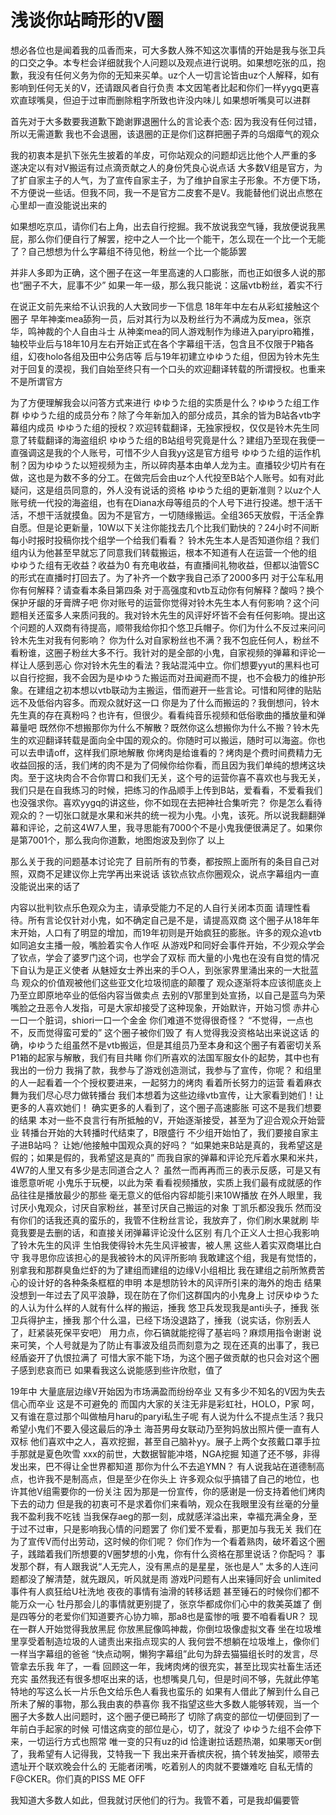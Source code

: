 # 浅谈你站畸形的V圈

想必各位也是闻着我的瓜香而来，可大多数人殊不知这次事情的开始是我与张卫兵的口交之争。本专栏会详细就我个人问题以及观点进行说明。如果想吃张的瓜，抱歉，我没有任何义务为你的无知来买单。uz个人一切言论皆由uz个人解释，如有影响到任何无关的V，还请跟风者自行负责
本文因笔者比起和你们一样yygq更喜欢直球嘴臭，但迫于过审而删除粗字所致也许没内味儿
如果想听嘴臭可以进群

首先对于大多数要我道歉下跪谢罪退圈什么的言论表个态: 
因为我没有任何过错，所以无需道歉 
我也不会退圈，该退圈的正是你们这群把圈子弄的乌烟瘴气的观众

我的初衷本是扒下张先生披着的羊皮，可你站观众的问题却远比他个人严重的多
遂决定以有对V搬运有过点滴贡献之人的身份凭良心说点话
大多数V组是官方，为了扩自家主子的人气，为了宣传自家主子，为了维护自家主子形象。不方便下场，不方便说一些话。但我不同，我一不是官方二皮套不是V。我能替他们说出点憋在心里却一直没能说出来的

如果想吃京瓜，请你们右上角，出去自行挖掘。我不放说我空气锤，我放便说我黑屁，那么你们便自行了解罢，挖中之人一个比一个能干，怎么现在一个比一个无能了？自己想想为什么字幕组不待见他，粉丝一个比一个能舔罢

并非人多即为正确，这个圈子在这一年里高速的人口膨胀，而也正如很多人说的那也“圈子不大，屁事不少”
如果一年一级，那么我只能说：这届vtb粉丝，着实不行

在说正文前先来给不认识我的人大致同步一下信息 
18年年中左右从彩虹接触这个圈子
早年神楽mea舔狗一员，后对其行为以及粉丝行为不满成为反mea，张京华，鸣神裁的个人自由斗士
从神楽mea的同人游戏制作为缘进入paryipro箱推，轴校毕业后与18年10月左右开始正式在各个字幕组干活，包含且不仅限于P箱各组，幻夜holo各组及田中公务店等
后与19年初建立ゆゆうた组，但因为铃木先生对于回复的漠视，我们自始至终只有一个口头的欢迎翻译转载的所谓授权。也重来不是所谓官方

为了方便理解我会以问答方式来进行 
ゆゆうた组的实质是什么？ゆゆうた组工作群
ゆゆうた组的成员分布？除了今年新加入的部分成员，其余的皆为B站各vtb字幕组内成员
ゆゆうた组的授权？欢迎转载翻译，无独家授权，仅仅是铃木先生同意了转载翻译的海盗组织
ゆゆうた组的B站组号究竟是什么？建组乃至现在我便一直强调这是我的个人账号，可惜不少人自我yy这是官方组号
ゆゆうた组的运作机制？因为ゆゆうた以短视频为主，所以碎肉基本由单人龙为主。直播较少切片有在做，这也是为数不多的分工。在做完后会由uz个人代投至B站个人账号。如有对此疑问，这是组员同意的，外人没有说话的资格
ゆゆうた组的更新准则？以uz个人账号统一代投的海盗组，也有在Diana水母等组员的个人号下进行投递。想干活干活，不想干活就摸鱼。因为不是官方，一切随缘搬运。全组365天放假，干活全靠自愿。但是论更新量，10W以下关注你能找去几个比我们勤快的？24小时不间断每小时报时投稿你找个组学一个给我们看看？
铃木先生本人是否知道你组？我们组内认为他甚至早就忘了同意我们转载搬运，根本不知道有人在运营一个他的组
ゆゆうた组有无收益？收益为0 有充电收益，有直播间礼物收益，但都以油管SC的形式在直播时打回去了。为了补齐一个数字我自己添了2000多円
对于公车私用你有何解释？请查看本条目第四条 
对于高强度和vtb互动你有何解释？酸吗？换个保护牙龈的牙膏牌子吧
你对账号的运营你觉得对铃木先生本人有何影响？这个问题相关还蛮多人来质问我的。我对铃木先生的风评好坏皆不会有任何影响。提出这个问题的人双商有待提高，顺带我给你扣个悠卫兵帽子。你们为什么不反过来问问铃木先生对我有何影响？
你为什么对自家粉丝也不满？我不包庇任何人，粉丝不看粉谁，这圈子粉丝大多不行。我针对的是全部的小鬼，自家视频的弹幕和评论一样让人感到恶心
你对铃木先生的看法？我站混沌中立。你们想要yyut的黑料也可以自行挖掘，我不会因为是ゆゆうた搬运而对丑闻避而不提，也不会极力的维护形象。在建组之初本想以vtb联动为主搬运，借而避开一些言论。可惜和阿律的贴贴远不及低俗内容多。而观众就好这一口
你是为了什么而搬运的？我倒想问，铃木先生真的存在真粉吗？也许有，但很少。看看纯音乐视频和低俗歌曲的播放量和弹幕量吧 
既然你不想搬那你为什么不解散？既然你这么想搬你为什么不搬？铃木先生的欢迎翻译转载是面向全中国的观众的。你随时可以搬运，随时可以海盗。你也可以去申请off，这样我们原地解散
你烤肉是给谁看的？烤肉是个费时间费精力无收益回报的活，我们烤的肉不是为了伺候你给你看，而且因为我们单纯的想烤这块肉。至于这块肉合不合你胃口和我们无关，这个号的运营你喜不喜欢也与我无关，我们只是在自我练习的时候，把练习的作品顺手上传到B站，爱看看，不爱看我们也没强求你。喜欢yygq的讲这些，你不如现在去把神社合集听完？
你是怎么看待观众的？一切张口就是水果和米共的统一视为小鬼。小鬼，该死。所以说我翻翻弹幕和评论，之前这4W7人里，我寻思能有7000个不是小鬼我便很满足了。如果你是第7001个，那么我向你道歉，地图炮波及到你了
以上

那么关于我的问题基本讨论完了 
目前所有的节奏，都按照上面所有的条目自己对照，双商不足建议你上完学再出来说话
该钦点钦点你圈观众，说点字幕组内一直没能说出来的话了

内容以批判钦点乐色观众为主，请承受能力不足的人自行关闭本页面
请理性看待。所有言论仅针对小鬼，如不确定自己是不是，请提高双商
这个圈子从18年年末开始，人口有了明显的增加，而19年初则是开始疯狂的膨胀。许多的观众追vtb如同追女主播一般，嘴脸着实令人作呕
从游戏P和同好会事件开始，不少观众学会了钦点，学会了婆罗门这个词，也学会了双标
而大量的小鬼也在没有自觉的情况下自认为是正义使者
从魅娅女士养出来的手○人，到张家界里涌出来的一大批蓝鸟
观众的价值观被他们这些亚文化垃圾彻底的颠覆了
观众逐渐将本应该彻底炎上乃至立即原地卒业的低俗内容当做卖点
去别的V那里到处宣扬，以自己是蓝鸟为荣
嘴脸之丑恶令人发指，可是大家却接受了这种现象，开始默许，开始习惯
赤井心一口一个脏词，shiori一口一个金金
你们难道不觉得很奇怪？
“不觉得，一点也不，反而觉得蛮可爱的”
这个圈子被你们毁了
有人觉得我没资格站出来说这话
的确，ゆゆうた组虽然不是vtb搬运，但是其组员乃至本身和这个圈子有着密切关系
P1箱的起家与解散，我们有目共睹
你们所喜欢的法国军服女仆的起势，其中也有我出的一份力
我捐了款，我参与了游戏创造测试，我参与了宣传，你呢？
和组里的人一起看着一个个授权要进来，一起努力的烤肉
看着所长努力的运营
看着麻衣舞为我们尽心尽力做转播台
我们本想着为这些边缘vtb宣传，让大家看到她们！让更多的人喜欢她们！
确实更多的人看到了，这个圈子高速膨胀
可这不是我们想要的结果
本对一些不良言行有所抵触的V，开始逐渐接受，甚至为了迎合观众开始营业
转播台开始的大转播时代结束了，B限盛行
不少组开始怕了，我们要接自家主子进B站吗？
让她/他接触中国观众真的好吗？
“如果她来B站是真的，我希望这是假的；如果是假的，我希望这是真的”
而我自家的弹幕和评论充斥着水果和米共，4W7的人里又有多少是志同道合之人？
虽然一而再再而三的表示反感，可是又有谁愿意听呢
小鬼乐于玩梗，以此为荣
看看视频播放，实质上我们最有成就感的作品往往是播放最少的那些
毫无意义的低俗内容却能引来10W播放
在外人眼里，我讨厌小鬼观众，讨厌自家粉丝，甚至讨厌自己搬运的对象
丁凯乐都没我乐
然而没有你们的话我还真的蛮乐的，我管不住粉丝言论，我放弃了，你们刷水果就刷
毕竟我要是去删的话，和直接关闭弹幕评论没什么区别
有几个正义人士担心我影响了铃木先生的风评
生怕我使得铃木先生风评被害，被人黑
这些人着实双商堪比白守
我寻思你应该担心的是我被铃木的风评所影响
我敢建这个组，我是有觉悟的，别拿我和那群臭鱼烂虾的为了建组而建组的边缘V小组相比
我在建组之前所煞费苦心的设计好的各种条条框框的申明
本是想防铃木的风评所引来的海外的炮击
结果没想到一年过去了风平浪静，现在防在了你们这群国内的小鬼身上
讨厌ゆゆうた的人认为什么样的人就有什么样的搬运，捶我
悠卫兵发现我是anti头子，捶我
张卫兵得护主，捶我
那个什么温，已经下场没退路了，捶我（说实话，你别丢人了，赶紧装死保平安吧）
用力点，你石镐就能挖得了基岩吗？麻烦用指令谢谢
说来可笑，个人号就是为了防止有事波及组员而刻意为之
现在还真的出事了，我已经盾姿开了仇恨拉满了
可惜大家不能下场，为这个圈子做贡献的也只会对这个圈子感到悲哀而已
如果看我这么说能感到些许欣慰，值了

19年中
大量底层边缘V开始因为市场满盈而纷纷卒业
又有多少不知名的V因为失去信心而卒业
这是不可避免的
而国内大家的关注无非是彩虹社，HOLO，P家
呵，又有谁在意过那个叫做柚月haru的paryi私生子呢
有人说为什么不提点生活？我只希望小鬼们不要入侵这最后的净土
海苔男母女联动乃至狗妈放出照片便一直有人双标
他们喜欢中之人，喜欢挖掘，甚至自己脑补yy。展子上两个女孩戴口罩手拉手那就是夏色吹雪
xxx的前世，大数据智能冲塔，NGA挖掘
知道了还不够，非得发出来，巴不得让全世界都知道
那你为什么不去追YMN？
有人说我站在道德制高点，也许我不是制高点，但是至少在你头上
许多观众似乎搞错了自己的地位，也许其他V组需要你的一份关注
因为那是一份宣传，你的感谢是一份支持着他们烤肉下去的动力
但是我的初衷可不是求着你们来看呐，观众在我眼里没有丝毫的分量
我不盈利我不吃钱
当我保存aeg的那一刻，成就感洋溢出来，幸福充满全身，至于过不过审，只是影响我心情的问题罢了
你们爱不爱看，那更加与我无关
我们在为了宣传V而付出劳动，这时候的你们呢？
你们作为一个看着熟肉，破坏着这个圈子，践踏着我们所想要的V圈梦想的小鬼，你有什么资格在那里说话？你配吗？
事发那个群，有人跟我说“人无完人，没有黑点的是星星，张也是人”
太多的人连问题都没了解清楚，就先跟风，听风就是雨
游戏P问题有人出来锤同好会 
unlimited事件有人疯狂给U社洗地
夜夜的事情有油滑的转移话题
甚至锤石的时候你们都不能万众一心
牡丹那会儿的事情就更别提了，张京华都成你们心中的救美英雄了
倒是四等分的老爱你们知道要齐心协力嘛，那a8也是蛮惨的哦
要不咱看看UR？
现在一群人开始觉得我放黑屁
你放黑屁像鸣神裁，你倒垃圾像虚拟文春
坐在垃圾堆里享受着制造垃圾的人谴责出来指点现实的人
我何尝不想躺在垃圾堆上，像你们一样当字幕组的爸爸
“快点动啊，懒狗字幕组”此句为辞去猫猫组长时的发言，尽管拿去乐我
年了，一看
回顾这一年，我烤肉烤的很充实，甚至比现实社畜生活还充实
虽然我还有很多想呕出来的话，也想嘴臭几句，但是时间不够，先就此停笔
特地的写这么长一片乐色文给乐色人看我也蛮乐的
如果有人借此了解到什么自己所未了解的事物，那么我由衷的恭喜你
我不指望这些大多数人能够转观，当一个圈子大多数人出问题时，这个圈子便已畸形了
切除了病变的部位一切便回到了一年前白手起家的时候
可惜这病变的部位是心，切了，就没了
ゆゆうた组不会停下来，一切运行方式也照常
唯一变的只有uz的id
恰逢谢拉话题热潮，如果哪天or倒了，我希望有人记得我，艾特我一下
我出来开香槟庆祝，搞个转发抽奖，顺带去遗址开个联欢晚会什么的
无能者闭嘴，吃着别人的肉就不要嫌难吃
自私无情的F@CKER。你们真的PISS ME OFF

我知道大多数人如此，但我就讨厌他们的行为。我管不着，可是我却偏要管
